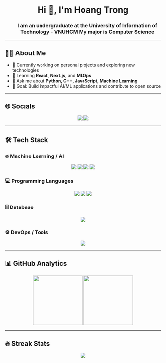 <h1 align="center">Hi 👋, I'm Hoang Trong</h1>
<h3 align="center">  
<ul>
 <a>I am an undergraduate at the University of Information of Technology - VNUHCM </a>
 <a> My major is Computer Science </a>
</ul>
</h3>

---

## 👨‍💻 About Me
- 🔭 Currently working on personal projects and exploring new technologies  
- 🌱 Learning **React**, **Next.js**, and **MLOps**  
- 💬 Ask me about **Python, C++, JavaScript, Machine Learning**  
- 🎯 Goal: Build impactful AI/ML applications and contribute to open source  

---

## 🌐 Socials
<p align="center">
  <a href="https://www.linkedin.com/in/trong-hoang-b28712331/">
    <img src="https://img.shields.io/badge/-LinkedIn-blue?logo=linkedin&logoColor=white" />
  </a>
  <a href="tronghph@gmail.com">
    <img src="https://img.shields.io/badge/-Email-red?logo=gmail&logoColor=white" />
  </a>
</p>

---

## 🛠️ Tech Stack

### 🔥 Machine Learning / AI
<p align="center">
  <img src="https://img.shields.io/badge/-PyTorch-EE4C2C?logo=pytorch&logoColor=white" />
  <img src="https://img.shields.io/badge/-TensorFlow-FF6F00?logo=tensorflow&logoColor=white" />
  <img src="https://img.shields.io/badge/-Huggingface-FFD21E?logo=huggingface&logoColor=black" />
  <img src="https://img.shields.io/badge/-Transformers-00BFFF?logo=OpenAI&logoColor=white" />
</p>

### 💻 Programming Languages
<p align="center">
  <img src="https://img.shields.io/badge/-C++-00599C?logo=c%2b%2b&logoColor=white" />
  <img src="https://img.shields.io/badge/-Python-3776AB?logo=python&logoColor=white" />
  <img src="https://img.shields.io/badge/-JavaScript-F7DF1E?logo=javascript&logoColor=black" />
</p>

### 🗄️ Database
<p align="center">
  <img src="https://img.shields.io/badge/-SQL-336791?logo=postgresql&logoColor=white" />
</p>

### ⚙️ DevOps / Tools
<p align="center">
  <img src="https://img.shields.io/badge/-Docker-2496ED?logo=docker&logoColor=white" />
</p>

---

## 📊 GitHub Analytics
<p align="center">
  <img src="https://github-readme-stats.vercel.app/api?username=ToRong31&show_icons=true&theme=tokyonight" height="160"/>
  <img src="https://github-readme-stats.vercel.app/api/top-langs/?username=ToRong31&layout=compact&theme=tokyonight" height="160"/>
</p>

---

## 🔥 Streak Stats
<p align="center">
  <img src="https://streak-stats.demolab.com/?user=ToRong31&theme=tokyonight" />
</p>

